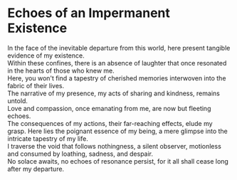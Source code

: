 # Echoes of an Impermanent Existence

In the face of the inevitable departure from this world, here present tangible evidence of my existence.  
Within these confines, there is an absence of laughter that once resonated in the hearts of those who knew me.  
Here, you won't find a tapestry of cherished memories interwoven into the fabric of their lives.  
The narrative of my presence, my acts of sharing and kindness, remains untold.  
Love and compassion, once emanating from me, are now but fleeting echoes.  
The consequences of my actions, their far-reaching effects, elude my grasp. 
Here lies the poignant essence of my being, a mere glimpse into the intricate tapestry of my life.  
I traverse the void that follows nothingness, a silent observer, motionless and consumed by loathing, sadness, and despair.  
No solace awaits, no echoes of resonance persist, for it all shall cease long after my departure.
